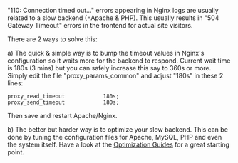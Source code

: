 "110: Connection timed out..." errors appearing in Nginx logs are usually related to a slow backend (=Apache & PHP). This usually results in "504 Gateway Timeout" errors in the frontend for actual site visitors.

There are 2 ways to solve this:

a) The quick & simple way is to bump the timeout values in Nginx's configuration so it waits more for the backend to respond. Current wait time is 180s (3 mins) but you can safely increase this say to 360s or more. Simply edit the file "proxy\_params\_common" and adjust "180s" in these 2 lines:
```
proxy_read_timeout            180s;
proxy_send_timeout            180s;
```

Then save and restart Apache/Nginx.

b) The better but harder way is to optimize your slow backend. This can be done by tuning the configuration files for Apache, MySQL, PHP and even the system itself. Have a look at the [Optimization Guides](https://engintron.com/docs/#/pages/Beyond-Engintron-cPanel-WHM-initial-optimal-setup) for a great starting point.
